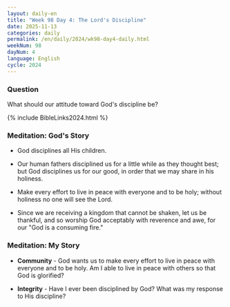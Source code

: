 ```yaml
---
layout: daily-en
title: "Week 98 Day 4: The Lord's Discipline"
date: 2025-11-13
categories: daily
permalink: /en/daily/2024/wk98-day4-daily.html
weekNum: 98
dayNum: 4
language: English
cycle: 2024
---
```


### Question     
What should our attitude toward God's discipline be?

{% include BibleLinks2024.html %} 

### Meditation: God's Story   
+ God disciplines all His children. 

+ Our human fathers disciplined us for a little while as they thought best; but God disciplines us for our good, in order that we may share in his holiness. 

+ Make every effort to live in peace with everyone and to be holy; without holiness no one will see the Lord. 

+ Since we are receiving a kingdom that cannot be shaken, let us be thankful, and so worship God acceptably with reverence and awe, for our "God is a consuming fire." 

### Meditation: My Story   
+ **Community** - God wants us to make every effort to live in peace with everyone and to be holy. Am I able to live in peace with others so that God is glorified? 

+ **Integrity** - Have I ever been disciplined by God? What was my response to His discipline? 

